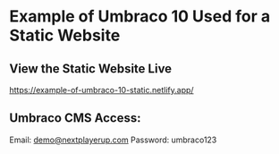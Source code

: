 # Example of Umbraco 10 Used for a Static Website

## View the Static Website Live

https://example-of-umbraco-10-static.netlify.app/

## Umbraco CMS Access:

Email: demo@nextplayerup.com
Password: umbraco123
